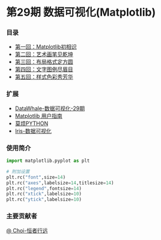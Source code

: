 # 第29期 数据可视化(Matplotlib)


### 目录
- [第一回：Matplotlib初相识](docs/fantastic-matplotlib_29/task01.md)
- [第二回：艺术画笔见乾坤](docs/fantastic-matplotlib_29/task02.md)
- [第三回：布局格式定方圆](docs/fantastic-matplotlib_29/task03.md)
- [第四回：文字图例尽眉目](docs/fantastic-matplotlib_29/task04.md)
- [第五回：样式色彩秀芳华](docs/fantastic-matplotlib_29/task05.md)

### 扩展
- [DataWhale-数据可视化-29期](https://datawhalechina.github.io/fantastic-matplotlib/)
- [Matplotlib 用户指南](https://wizardforcel.gitbooks.io/matplotlib-user-guide/content/)
- [莫烦PYTHON](https://morvanzhou.github.io/tutorials/data-manipulation/plt/1-1-why/)
- [Iris-数据可视化](https://www.jianshu.com/p/3bb2cc453df1)

### 使用简介

```python
import matplotlib.pyplot as plt

# 附加设置
plt.rc("font",size=14)
plt.rc("axes",labelsize=14,titlesize=14)
plt.rc("legend",fontsize=14)
plt.rc("xtick",labelsize=10)
plt.rc("ytick",labelsize=10)
```




### 主要贡献者
[@ Choi-恒者行远](https://github.com/caioo0)  


